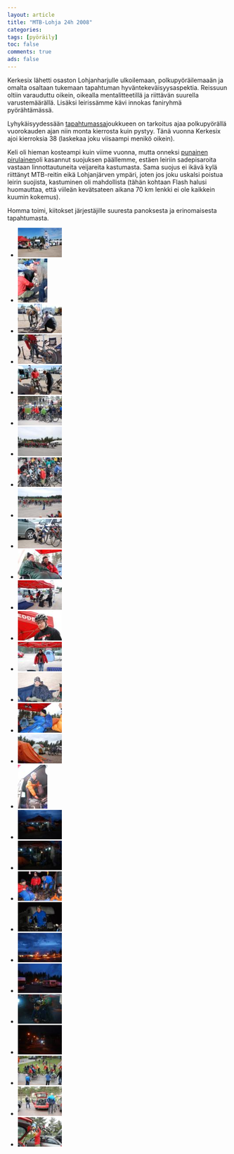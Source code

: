 ```yaml
---
layout: article 
title: "MTB-Lohja 24h 2008" 
categories: 
tags: [pyöräily]
toc: false 
comments: true 
ads: false 
---
```


Kerkesix lähetti osaston Lohjanharjulle ulkoilemaan, polkupyöräilemaaän
ja omalta osaltaan tukemaan tapahtuman hyväntekeväisyysaspektia.
Reissuun oltiin varauduttu oikein, oikealla mentalitteetillä ja
riittävän suurella varustemäärällä. Lisäksi leirissämme kävi innokas
faniryhmä pyörähtämässä.

Lyhykäisyydessään
[tapahtumassa](http://www.mtb-lohja.com/joomla/index.php?option=com_content&task=section&id=1&Itemid=33)joukkueen
on tarkoitus ajaa polkupyörällä vuorokauden ajan niin monta kierrosta
kuin pystyy. Tänä vuonna Kerkesix ajoi kierroksia 38 (laskekaa joku
viisaampi menikö oikein).

Keli oli hieman kosteampi kuin viime vuonna, mutta onneksi [punainen
pirulainen](http://www.reddevil.fi/)oli kasannut suojuksen päällemme,
estäen leiriin sadepisaroita vastaan linnottautuneita veijareita
kastumasta. Sama suojus ei ikävä kylä riittänyt MTB-reitin eikä
Lohjanjärven ympäri, joten jos joku uskalsi poistua leirin suojista,
kastuminen oli mahdollista (tähän kohtaan Flash halusi huomauttaa, että
viileän kevätsateen aikana 70 km lenkki ei ole kaikkein kuumin kokemus).

Homma toimi, kiitokset järjestäjille suuresta panoksesta ja
erinomaisesta tapahtumasta.

<div class="image-gallery" markdown="1">

-   [![](/images/mtb-Lohja-24h-2008/Thumbnails/20080517Lohja24%20019.jpg)](/images/mtb-Lohja-24h-2008/20080517Lohja24%20019.jpg)
-   [![](/images/mtb-Lohja-24h-2008/Thumbnails/20080517Lohja24%20031.jpg)](/images/mtb-Lohja-24h-2008/20080517Lohja24%20031.jpg)
-   [![](/images/mtb-Lohja-24h-2008/Thumbnails/20080517Lohja24%20046.jpg)](/images/mtb-Lohja-24h-2008/20080517Lohja24%20046.jpg)
-   [![](/images/mtb-Lohja-24h-2008/Thumbnails/20080517Lohja24%20074.jpg)](/images/mtb-Lohja-24h-2008/20080517Lohja24%20074.jpg)
-   [![](/images/mtb-Lohja-24h-2008/Thumbnails/20080517Lohja24%20086.jpg)](/images/mtb-Lohja-24h-2008/20080517Lohja24%20086.jpg)
-   [![](/images/mtb-Lohja-24h-2008/Thumbnails/20080517Lohja24%20098.jpg)](/images/mtb-Lohja-24h-2008/20080517Lohja24%20098.jpg)
-   [![](/images/mtb-Lohja-24h-2008/Thumbnails/20080517Lohja24%20100.jpg)](/images/mtb-Lohja-24h-2008/20080517Lohja24%20100.jpg)
-   [![](/images/mtb-Lohja-24h-2008/Thumbnails/20080517Lohja24%20102.jpg)](/images/mtb-Lohja-24h-2008/20080517Lohja24%20102.jpg)
-   [![](/images/mtb-Lohja-24h-2008/Thumbnails/20080517Lohja24%20149.jpg)](/images/mtb-Lohja-24h-2008/20080517Lohja24%20149.jpg)
-   [![](/images/mtb-Lohja-24h-2008/Thumbnails/20080517Lohja24%20174.jpg)](/images/mtb-Lohja-24h-2008/20080517Lohja24%20174.jpg)
-   [![](/images/mtb-Lohja-24h-2008/Thumbnails/20080517Lohja24%20182.jpg)](/images/mtb-Lohja-24h-2008/20080517Lohja24%20182.jpg)
-   [![](/images/mtb-Lohja-24h-2008/Thumbnails/20080517Lohja24%20184.jpg)](/images/mtb-Lohja-24h-2008/20080517Lohja24%20184.jpg)
-   [![](/images/mtb-Lohja-24h-2008/Thumbnails/20080517Lohja24%20184b.jpg)](/images/mtb-Lohja-24h-2008/20080517Lohja24%20184b.jpg)
-   [![](/images/mtb-Lohja-24h-2008/Thumbnails/20080517Lohja24%20184c.jpg)](/images/mtb-Lohja-24h-2008/20080517Lohja24%20184c.jpg)
-   [![](/images/mtb-Lohja-24h-2008/Thumbnails/20080517Lohja24%20184d.jpg)](/images/mtb-Lohja-24h-2008/20080517Lohja24%20184d.jpg)
-   [![](/images/mtb-Lohja-24h-2008/Thumbnails/20080517Lohja24%20196.jpg)](/images/mtb-Lohja-24h-2008/20080517Lohja24%20196.jpg)
-   [![](/images/mtb-Lohja-24h-2008/Thumbnails/20080517Lohja24%20207.jpg)](/images/mtb-Lohja-24h-2008/20080517Lohja24%20207.jpg)
-   [![](/images/mtb-Lohja-24h-2008/Thumbnails/20080517Lohja24%20212.jpg)](/images/mtb-Lohja-24h-2008/20080517Lohja24%20212.jpg)
-   [![](/images/mtb-Lohja-24h-2008/Thumbnails/20080517Lohja24%20225.jpg)](/images/mtb-Lohja-24h-2008/20080517Lohja24%20225.jpg)
-   [![](/images/mtb-Lohja-24h-2008/Thumbnails/20080517Lohja24%20234.jpg)](/images/mtb-Lohja-24h-2008/20080517Lohja24%20234.jpg)
-   [![](/images/mtb-Lohja-24h-2008/Thumbnails/20080517Lohja24%20240.jpg)](/images/mtb-Lohja-24h-2008/20080517Lohja24%20240.jpg)
-   [![](/images/mtb-Lohja-24h-2008/Thumbnails/20080517Lohja24%20246.jpg)](/images/mtb-Lohja-24h-2008/20080517Lohja24%20246.jpg)
-   [![](/images/mtb-Lohja-24h-2008/Thumbnails/20080517Lohja24%20248.jpg)](/images/mtb-Lohja-24h-2008/20080517Lohja24%20248.jpg)
-   [![](/images/mtb-Lohja-24h-2008/Thumbnails/20080517Lohja24%20251.jpg)](/images/mtb-Lohja-24h-2008/20080517Lohja24%20251.jpg)
-   [![](/images/mtb-Lohja-24h-2008/Thumbnails/20080517Lohja24%20257.jpg)](/images/mtb-Lohja-24h-2008/20080517Lohja24%20257.jpg)
-   [![](/images/mtb-Lohja-24h-2008/Thumbnails/20080517Lohja24%20257b.jpg)](/images/mtb-Lohja-24h-2008/20080517Lohja24%20257b.jpg)
-   [![](/images/mtb-Lohja-24h-2008/Thumbnails/20080517Lohja24%20276.jpg)](/images/mtb-Lohja-24h-2008/20080517Lohja24%20276.jpg)
-   [![](/images/mtb-Lohja-24h-2008/Thumbnails/20080517Lohja24%20386.jpg)](/images/mtb-Lohja-24h-2008/20080517Lohja24%20386.jpg)
-   [![](/images/mtb-Lohja-24h-2008/Thumbnails/20080517Lohja24%20389.jpg)](/images/mtb-Lohja-24h-2008/20080517Lohja24%20389.jpg)

</div>
